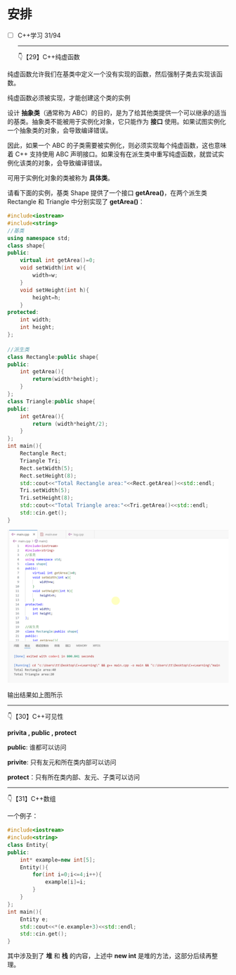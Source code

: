 # 安排

- [ ] C++学习 31/94

  ---

  👇【29】C++纯虚函数

纯虚函数允许我们在基类中定义一个没有实现的函数，然后强制子类去实现该函数。

纯虚函数必须被实现，才能创建这个类的实例

设计 **抽象类**（通常称为 ABC）的目的，是为了给其他类提供一个可以继承的适当的基类。抽象类不能被用于实例化对象，它只能作为 **接口** 使用。如果试图实例化一个抽象类的对象，会导致编译错误。

因此，如果一个 ABC 的子类需要被实例化，则必须实现每个纯虚函数，这也意味着 C++ 支持使用 ABC 声明接口。如果没有在派生类中重写纯虚函数，就尝试实例化该类的对象，会导致编译错误。

可用于实例化对象的类被称为 **具体类**。

请看下面的实例，基类 Shape 提供了一个接口 **getArea()**，在两个派生类 Rectangle 和 Triangle 中分别实现了 **getArea()**：

```C++
#include<iostream>
#include<string>
//基类
using namespace std;
class shape{
public:
    virtual int getArea()=0;
    void setWidth(int w){
        width=w;
    }
    void setHeight(int h){
        height=h;
    }
protected:
    int width;
    int height;
};

//派生类
class Rectangle:public shape{
public:
    int getArea(){
        return(width*height);
    }
};
class Triangle:public shape{
public:
    int getArea(){
        return (width*height/2);
    }
};
int main(){
    Rectangle Rect;
    Triangle Tri;
    Rect.setWidth(5);
    Rect.setHeight(8);
    std::cout<<"Total Rectangle area:"<<Rect.getArea()<<std::endl;
    Tri.setWidth(5);
    Tri.setHeight(8);
    std::cout<<"Total Triangle area:"<<Tri.getArea()<<std::endl;
    std::cin.get();
}
```

![image-20241214145440618](image/12.14/image-20241214145440618.png)

输出结果如上图所示

---

👇【30】C++可见性

**privita , public , protect**

**public**: 谁都可以访问

**privite**: 只有友元和所在类内部可以访问

**protect**：只有所在类内部、友元、子类可以访问 

---

👇【31】C++数组

一个例子：

```C++
#include<iostream>
#include<string>
class Entity{
public:
    int* example=new int[5];
    Entity(){
        for(int i=0;i<=4;i++){
            example[i]=i;
        }
    }
};
int main(){
    Entity e;
    std::cout<<*(e.example+3)<<std::endl;
    std::cin.get();
}
```

其中涉及到了 **堆** 和 **栈** 的内容，上述中 **new int** 是堆的方法，这部分后续再整理。